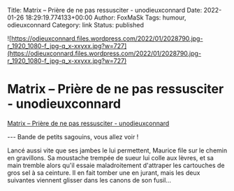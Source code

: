 Title: Matrix – Prière de ne pas ressusciter - unodieuxconnard
Date: 2022-01-26 18:29:19.774133+00:00
Author: FoxMaSk 
Tags: humour, odieuxconnard
Category: link
Status: published


![https://odieuxconnard.files.wordpress.com/2022/01/2028790.jpg-r_1920_1080-f_jpg-q_x-xxyxx.jpg?w=727](https://odieuxconnard.files.wordpress.com/2022/01/2028790.jpg-r_1920_1080-f_jpg-q_x-xxyxx.jpg?w=727)


# Matrix – Prière de ne pas ressusciter - unodieuxconnard

[Matrix – Prière de ne pas ressusciter - unodieuxconnard](https://unodieuxconnard.com/2022/01/05/matrix-priere-de-ne-pas-ressusciter/)



--- Bande de petits sagouins, vous allez voir !

Lancé aussi vite que ses jambes le lui permettent, Maurice file sur le
chemin en gravillons. Sa moustache trempée de sueur lui colle aux
lèvres, et sa main tremble alors qu&#39;il essaie maladroitement d&#39;attraper
les cartouches de gros sel à sa ceinture. Il en fait tomber une en
jurant, mais les deux suivantes viennent glisser dans les canons de son
fusil...

